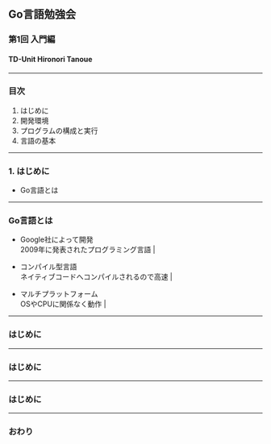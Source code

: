 ## Go言語勉強会
### 第1回 入門編
#### TD-Unit Hironori Tanoue
---
### 目次
1. はじめに
2. 開発環境
3. プログラムの構成と実行
4. 言語の基本
---
### 1. はじめに
- Go言語とは
---

### Go言語とは
- Google社によって開発  
2009年に発表されたプログラミング言語 |

- コンパイル型言語  
ネイティブコードへコンパイルされるので高速 |

- マルチプラットフォーム  
OSやCPUに関係なく動作 |

---
### はじめに
---
### はじめに
---
### はじめに
---
### おわり
